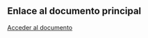 ## Enlace al documento principal

[Acceder al documento](https://univalleedu-my.sharepoint.com/:w:/g/personal/tme0032929_est_univalle_edu/EZTckpI6Ow5Op1xDrLByy5oBNxU4xKoCki8BKVDN2ksSIw?e=CrbtHg)
